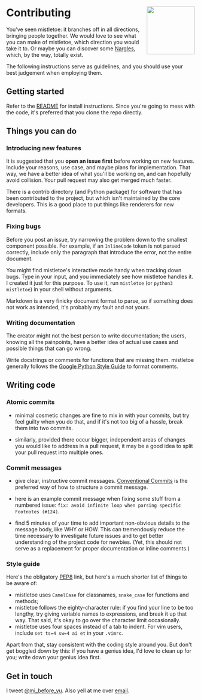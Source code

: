 <h1>Contributing<img src='https://cdn.rawgit.com/miyuchina/mistletoe/master/resources/logo.svg' align='right' width='128' height='128'></h1>

You've seen mistletoe: it branches off in all directions, bringing people
together. We would love to see what you can make of mistletoe, which direction
you would take it to. Or maybe you can discover some [Nargles][nargles], which,
by the way, totally exist.

The following instructions serve as guidelines, and you should use your best
judgement when employing them.

## Getting started

Refer to the [README][readme] for install instructions. Since you're going to
mess with the code, it's preferred that you clone the repo directly.

## Things you can do

### Introducing new features

It is suggested that you **open an issue first** before working on new
features. Include your reasons, use case, and maybe plans for implementation.
That way, we have a better idea of what you'll be working on, and can hopefully
avoid collision. Your pull request may also get merged much faster.

There is a contrib directory (and Python package) for software that has been
contributed to the project, but which isn't maintained by the core developers.
This is a good place to put things like renderers for new formats.

### Fixing bugs

Before you post an issue, try narrowing the problem down to the smallest
component possible. For example, if an `InlineCode` token is not parsed
correctly, include only the paragraph that introduce the error, not the
entire document.

You might find mistletoe's interactive mode handy when tracking down bugs.
Type in your input, and you immediately see how mistletoe handles it.
I created it just for this purpose. To use it, run `mistletoe` (or
`python3 mistletoe`) in your shell without arguments.

Markdown is a very finicky document format to parse, so if something does not
work as intended, it's probably my fault and not yours.

### Writing documentation

The creator might not the best person to write documentation; the users,
knowing all the painpoints, have a better idea of actual use cases and possible
things that can go wrong.

Write docstrings or comments for functions that are missing them. mistletoe
generally follows the [Google Python Style Guide][style-guide] to format
comments.

## Writing code

### Atomic commits

* minimal cosmetic changes are fine to mix in with your commits, but try feel
  guilty when you do that, and if it's not too big of a hassle, break them
  into two commits.

* similarly, provided there occur bigger, independent areas of changes you
  would like to address in a pull request, it may be a good idea to split
  your pull request into multiple ones.

### Commit messages

* give clear, instructive commit messages.
  [Conventional Commits](conv-commits) is the preferred way of how to
  structure a commit message.

* here is an example commit message when fixing some stuff from a numbered
  issue: `fix: avoid infinite loop when parsing specific Footnotes (#124)`.

* find 5 minutes of your time to add important non-obvious details
  to the message body, like WHY or HOW.
  This can tremendously reduce the time necessary to investigate future issues
  and to get better understanding of the project code for newbies.
  (Yet, this should not serve as a replacement for proper documentation or
  inline comments.)

### Style guide

Here's the obligatory [PEP8][pep-8] link, but here's a much shorter list of
things to be aware of:

* mistletoe uses `CamelCase` for classnames, `snake_case` for functions and
  methods;
* mistletoe follows the eighty-character rule: if you find your line to be
  too lengthy, try giving variable names to expressions, and break it up
  that way. That said, it's okay to go over the character limit occasionally.
* mistletoe uses four spaces instead of a tab to indent. For vim users,
  include `set ts=4 sw=4 ai et` in your `.vimrc`.

Apart from that, stay consistent with the coding style around you. But don't
get boggled down by this: if you have a genius idea, I'd love to clean up
for you; write down your genius idea first.

## Get in touch

I tweet [@mi_before_yu][twitter]. Also yell at me over [email][email].

[nargles]: http://harrypotter.wikia.com/wiki/Nargle
[readme]: README.md
[wiki]: https://github.com/miyuchina/mistletoe/wiki
[style-guide]: https://google.github.io/styleguide/pyguide.html
[pep-8]: https://www.python.org/dev/peps/pep-0008/
[twitter]: https://twitter.com/mi_before_yu
[email]: mailto:hello@afteryu.me
[conv-commits]: https://www.conventionalcommits.org/
